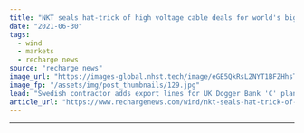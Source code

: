 ```yaml
---
title: "NKT seals hat-trick of high voltage cable deals for world's biggest offshore wind farm"
date: "2021-06-30"
tags: 
  - wind
  - markets
  - recharge news
source: "recharge news"
image_url: "https://images-global.nhst.tech/image/eGE5QkRsL2NYT1BFZHhsTnJsQ1RKVVczSHVOM2pXM2VJQzNORUEvRmZLWT0=/nhst/binary/c148c82870b8937bdf06856417e0aaa4"
image_fp: "/assets/img/post_thumbnails/129.jpg"
lead: "Swedish contractor adds export lines for UK Dogger Bank 'C' plant to 'A' and 'B' orders from developer Equinor-SSE, with manufacturing to start next year"
article_url: "https://www.rechargenews.com/wind/nkt-seals-hat-trick-of-high-voltage-cable-deals-for-worlds-biggest-offshore-wind-farm/2-1-1033047"
---
```


---
